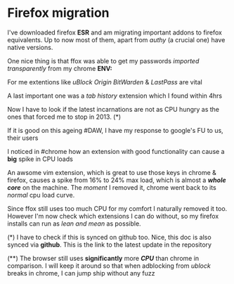 Firefox migration
=

I've downloaded firefox **ESR** and am migrating important addons to firefox equivalents. Up to now most of them, apart from _authy_ (a crucial one) have native versions.

One nice thing is that ffox was able to get my passwords _imported transparently_ from my chrome **ENV:**

For me extentions like _uBlock Origin BitWarden_ & _LastPass_ are vital

A last important one was a _tab history_ extension which I found within 4hrs

Now I have to look if the latest incarnations are not as CPU hungry as the ones that forced me to stop in 2013. (*)

If it is good on this ageing #DAW, I have my response to google's FU to us, their users

I noticed in #chrome how an extension with good functionality can cause a **big** spike in CPU loads

An awsome vim extension, which is great to use those keys in chrome & firefox, causes a spike from 16% to 24% max load, which is almost a _**whole core**_ on the machine. The _moment_ I removed it, chrome went back to its _normal_ cpu load curve.

Since ffox still uses too much CPU for my comfort I naturally removed it too. However I'm now check which extensions I can do without, so my firefox installs can run as _lean and mean_ as possible.


(*)
I have to check if this is synced on github too. Nice, this doc is also synced via **github**. This is the link to the latest update in the repository

(**)
The browser still uses **significantly** more _**CPU**_ than chrome in comparison. I will keep it around so that when adblocking from _ublock_ breaks in chrome, I can jump ship without any fuzz

